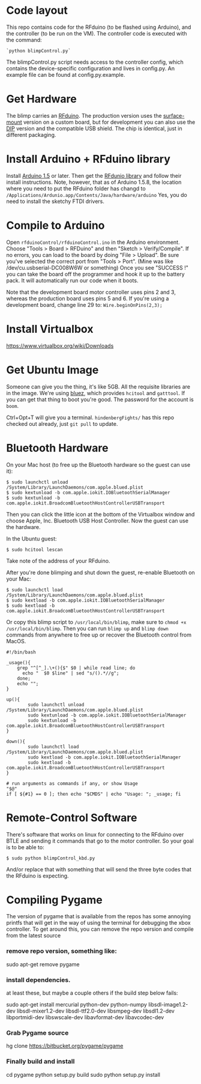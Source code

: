 Code layout
===========
This repo contains code for the RFduino (to be flashed using Arduino), and the controller (to be run on the VM).  The controller code is executed with the command:

    `python blimpControl.py`

The blimpControl.py script needs access to the controller config, which contains the device-specific configuration and lives in config.py.  An example file can be found at config.py.example.

Get Hardware
============
The blimp carries an [RFduino](https://github.com/RFduino/RFduino). The production version uses the [surface-mount](http://www.rfdigital.com/product/rfd22301-rfduino-ble-smt/index.html) version on a custom board, but for development you can also use the [DIP](http://www.rfdigital.com/product/rfd22102-rfduino-dip/index.html) version and the compatible USB shield. The chip is identical, just in different packaging.

Install Arduino + RFduino library
=================================
Install [Arduino 1.5](http://arduino.cc/en/Main/Software) or later. Then get the [RFdunio library](https://github.com/RFduino/RFduino) and follow their install instructions. Note, however, that as of Arduino 1.5.8, the location where you need to put the RFduino folder has changd to `/Applications/Ardunio.app/Contents/Java/hardware/arduino` 
Yes, you do need to install the sketchy FTDI drivers.

Compile to Arduino
==================
Open `rfduinoControl/rfduinoControl.ino` in the Arduino environment. Choose "Tools > Board > RFDuino" and then "Sketch > Verify/Compile". If no errors, you can load to the board by doing "File > Upload". Be sure you've selected the correct port from "Tools > Port". (Mine was like /dev/cu.usbserial-DC008W6W or something) Once you see "SUCCESS !" you can take the board off the programmer and hook it up to the battery pack. It will automatically run our code when it boots.

Note that the development board motor controller uses pins 2 and 3, whereas the production board uses pins 5 and 6. If you're using a development board, change line 29 to: `Wire.beginOnPins(2,3);`

Install Virtualbox
==================

https://www.virtualbox.org/wiki/Downloads

Get Ubuntu Image
================

Someone can give you the thing, it's like 5GB. All the requisite libraries are in the image. We're using [bluez](http://www.bluez.org/), which provides `hcitool` and `gatttool`. If you can get that thing to boot you're good. The password for the account is `boom`.

Ctrl+Opt+T will give you a terminal. `hindenbergFights/` has this repo checked out already, just `git pull` to update.

Bluetooth Hardware
==================

On your Mac host (to free up the Bluetooth hardware so the guest can use it):

    $ sudo launchctl unload /System/Library/LaunchDaemons/com.apple.blued.plist
    $ sudo kextunload -b com.apple.iokit.IOBluetoothSerialManager
    $ sudo kextunload -b com.apple.iokit.BroadcomBluetoothHostControllerUSBTransport

Then you can click the little icon at the bottom of the Virtualbox window and choose
Apple, Inc. Bluetooth USB Host Controller. Now the guest can use the hardware.

In the Ubuntu guest:

    $ sudo hcitool lescan

Take note of the address of your RFduino.

After you're done blimping and shut down the guest, re-enable Bluetooth on your Mac:

    $ sudo launchctl load /System/Library/LaunchDaemons/com.apple.blued.plist
    $ sudo kextload -b com.apple.iokit.IOBluetoothSerialManager
    $ sudo kextload -b com.apple.iokit.BroadcomBluetoothHostControllerUSBTransport
    
Or copy this blimp script to `/usr/local/bin/blimp`, make sure to `chmod +x /usr/local/bin/blimp`. Then you can run `blimp up` and `blimp down` commands from anywhere to free up or recover the Bluetooth control from MacOS.

    #!/bin/bash

	_usage(){
	    grep "^[^_].\+(){$" $0 | while read line; do
	      echo "  $0 $line" | sed "s/().*//g";
	    done;
	    echo "";
	}

	up(){
	        sudo launchctl unload /System/Library/LaunchDaemons/com.apple.blued.plist
	        sudo kextunload -b com.apple.iokit.IOBluetoothSerialManager
	        sudo kextunload -b com.apple.iokit.BroadcomBluetoothHostControllerUSBTransport
	}

	down(){
	        sudo launchctl load /System/Library/LaunchDaemons/com.apple.blued.plist
	        sudo kextload -b com.apple.iokit.IOBluetoothSerialManager
	        sudo kextload -b com.apple.iokit.BroadcomBluetoothHostControllerUSBTransport
	}

	# run arguments as commands if any, or show Usage
	"$@"
	if [ ${#1} == 0 ]; then echo "$CMDS" | echo "Usage: "; _usage; fi

Remote-Control Software
=======================

There's software that works on linux for connecting to the RFduino over BTLE and sending it commands that go to the motor controller. So your goal is to be able to:

    $ sudo python blimpControl_kbd.py

And/or replace that with something that will send the three byte codes that the RFduino is expecting.

Compiling Pygame
================
The version of pygame that is available from the repos has some annoying printfs that will get in the way of using the terminal for debugging the xbox controller. To get around this, you can remove the repo version and compile from the latest source

### remove repo version, something like:
sudo apt-get remove pygame

### install dependencies.

at least these, but maybe a couple others if the build step below fails:

sudo apt-get install mercurial python-dev python-numpy libsdl-image1.2-dev libsdl-mixer1.2-dev libsdl-ttf2.0-dev libsmpeg-dev libsdl1.2-dev  libportmidi-dev libswscale-dev libavformat-dev libavcodec-dev
 
### Grab Pygame source
hg clone https://bitbucket.org/pygame/pygame
 
### Finally build and install
cd pygame
python setup.py build
sudo python setup.py install
